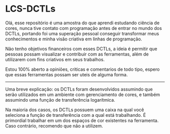 # LCS-DCTLs

Olá, esse repositório é uma amostra do que aprendi estudando ciência de cores, nunca tive contato com programação antes de entrar no mundo dos DCTLs, portando foi uma superação pessoal conseguir transformar meus conhecimentos e minha visão criativa em linhas de programação.

Não tenho objetivos financeiros com esses DCTLs, a ideia é permitir que pessoas possam visualizar e contribuir com as ferramentas, além de utilizarem com fins criativos em seus trabalhos.

Estou 100% aberto a opiniões, criticas e comentarios de todo tipo, espero que essas ferramentas possam ser uteis de alguma forma.

--------------------------------------------------------------------------------------------------------------------------------

Uma breve explicação: os DCTLs foram desenvolvidos assumindo que serão utilizados em um ambiente com gerenciamento de cores, e também assumindo uma função de transferência logarítmica.

Na maioria dos casos, os DCTLs possuem uma caixa na qual você seleciona a função de transferência com a qual está trabalhando. É primordial trabalhar em um dos espaços de cor existentes na ferramenta. Caso contrário, recomendo que não a utilizem.
